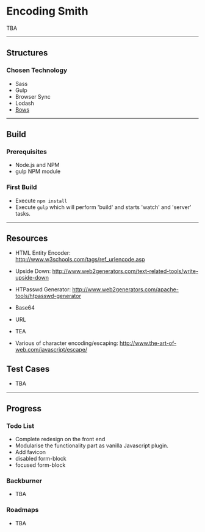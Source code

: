 
# Encoding Smith
TBA

---

## Structures

### Chosen Technology
* Sass
* Gulp
* Browser Sync
* Lodash
* [Bows](https://github.com/latentflip/bows)

---

## Build

### Prerequisites
* Node.js and NPM
* gulp NPM module

### First Build
* Execute `npm install`
* Execute `gulp` which will perform 'build' and starts 'watch' and 'server' tasks.

---

## Resources
* HTML Entity Encoder: http://www.w3schools.com/tags/ref_urlencode.asp
* Upside Down: http://www.web2generators.com/text-related-tools/write-upside-down
* HTPasswd Generator: http://www.web2generators.com/apache-tools/htpasswd-generator

* Base64
* URL
* TEA

* Various of character encoding/escaping: http://www.the-art-of-web.com/javascript/escape/


## Test Cases
* TBA

---

## Progress

### Todo List
* Complete redesign on the front end
* Modularise the functionality part as vanilla Javascript plugin.
* Add favicon
* disabled form-block
* focused form-block

### Backburner
* TBA

### Roadmaps
* TBA
